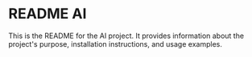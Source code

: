 # README AI

This is the README for the AI project. It provides information about the project's purpose, installation instructions, and usage examples.
